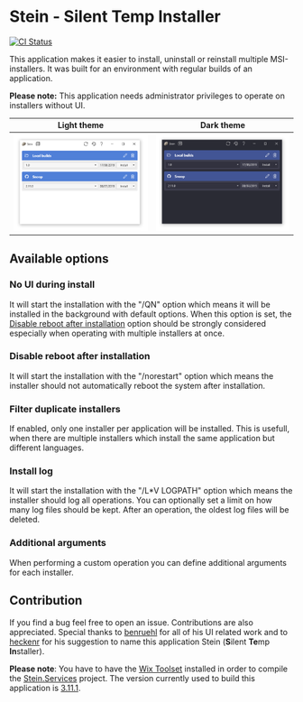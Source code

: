 # Stein - Silent Temp Installer

[![CI Status](https://github.com/nkristek/Stein/workflows/CI/badge.svg)](https://github.com/nkristek/Stein/actions)

This application makes it easier to install, uninstall or reinstall multiple MSI-installers. 
It was built for an environment with regular builds of an application.

**Please note:** This application needs administrator privileges to operate on installers without UI.

Light theme | Dark theme
:----------:|:----------:
![](images/Screenshot.PNG) | ![](images/Screenshot_dark.PNG)

## Available options

### No UI during install

It will start the installation with the "/QN" option which means it will be installed in the background with default options.
When this option is set, the [Disable reboot after installation](#disable-reboot-after-installation) option should be strongly considered especially when operating with multiple installers at once.

### Disable reboot after installation

It will start the installation with the "/norestart" option which means the installer should not automatically reboot the system after installation. 

### Filter duplicate installers

If enabled, only one installer per application will be installed. This is usefull, when there are multiple installers which install the same application but different languages.

### Install log

It will start the installation with the "/L*V LOGPATH" option which means the installer should log all operations.
You can optionally set a limit on how many log files should be kept. After an operation, the oldest log files will be deleted.

### Additional arguments

When performing a custom operation you can define additional arguments for each installer. 

## Contribution

If you find a bug feel free to open an issue. Contributions are also appreciated. Special thanks to [benruehl](https://github.com/benruehl/) for all of his UI related work and to [heckenr](https://github.com/heckenr) for his suggestion to name this application Stein (**S**ilent **Te**mp **In**staller).

**Please note**: 
You have to have the [Wix Toolset](http://wixtoolset.org) installed in order to compile the [Stein.Services](../blob/master/Stein.Services) project. The version currently used to build this application is [3.11.1](http://wixtoolset.org/releases/v3.11.1/stable).

